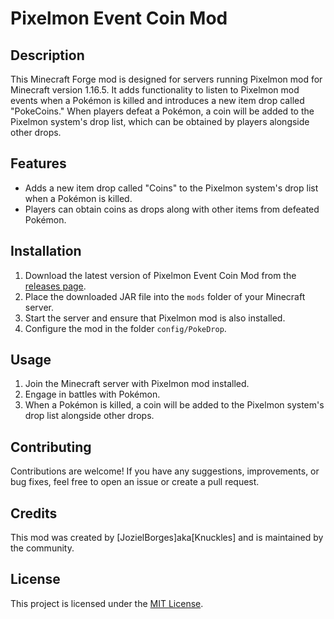 # Pixelmon Event Coin Mod

## Description

This Minecraft Forge mod is designed for servers running Pixelmon mod for Minecraft version 1.16.5. It adds functionality to listen to Pixelmon mod events when a Pokémon is killed and introduces a new item drop called "PokeCoins." When players defeat a Pokémon, a coin will be added to the Pixelmon system's drop list, which can be obtained by players alongside other drops.

## Features

- Adds a new item drop called "Coins" to the Pixelmon system's drop list when a Pokémon is killed.
- Players can obtain coins as drops along with other items from defeated Pokémon.

## Installation

1. Download the latest version of Pixelmon Event Coin Mod from the [releases page](https://github.com/JozielBorges/PixelmonPokeDrop/releases).
2. Place the downloaded JAR file into the `mods` folder of your Minecraft server.
3. Start the server and ensure that Pixelmon mod is also installed.
4. Configure the mod in the folder `config/PokeDrop`.

## Usage

1. Join the Minecraft server with Pixelmon mod installed.
2. Engage in battles with Pokémon.
3. When a Pokémon is killed, a coin will be added to the Pixelmon system's drop list alongside other drops.

## Contributing

Contributions are welcome! If you have any suggestions, improvements, or bug fixes, feel free to open an issue or create a pull request.

## Credits

This mod was created by [JozielBorges]aka[Knuckles]  and is maintained by the community.

## License

This project is licensed under the [MIT License](LICENSE).

